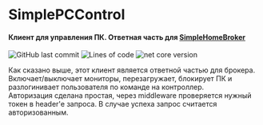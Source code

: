 # SimplePCControl
#### Клиент для управления ПК. Ответная часть для [SimpleHomeBroker](https://github.com/SershoCode/SimpleHomeBroker)
![GitHub last commit](https://img.shields.io/github/last-commit/sershocode/simplepccontrol)
![Lines of code](https://img.shields.io/tokei/lines/github/sershocode/simplepccontrol?color=brigtgeen&label=Lines%20of%20code)
![net core version](https://img.shields.io/badge/.net%20core-3.1-brightgreen)  

Как сказано выше, этот клиент является ответной частью для брокера. Включает/выключает мониторы, перезагружает, блокирует ПК и разлогинивает пользователя по команде на контроллер.  
Авторизация сделана простая, через middleware проверяется нужный токен в header'e запроса. В случае успеха запрос считается авторизованным.
